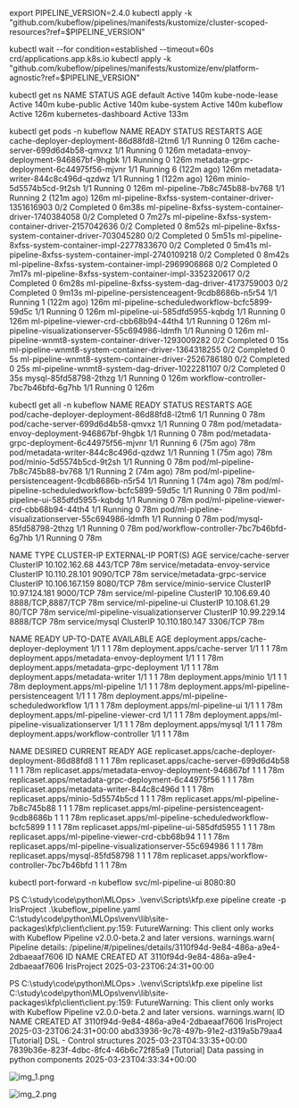export PIPELINE_VERSION=2.4.0
kubectl apply -k "github.com/kubeflow/pipelines/manifests/kustomize/cluster-scoped-resources?ref=$PIPELINE_VERSION"

 kubectl wait --for condition=established --timeout=60s crd/applications.app.k8s.io
kubectl apply -k "github.com/kubeflow/pipelines/manifests/kustomize/env/platform-agnostic?ref=$PIPELINE_VERSION"

kubectl get ns
NAME                   STATUS   AGE
default                Active   140m
kube-node-lease        Active   140m
kube-public            Active   140m
kube-system            Active   140m
kubeflow               Active   126m
kubernetes-dashboard   Active   133m

kubectl get pods -n kubeflow
NAME                                                   READY   STATUS      RESTARTS       AGE
cache-deployer-deployment-86d88fd8-l2tm6               1/1     Running     0              126m
cache-server-699d6d4b58-qmvxz                          1/1     Running     0              126m
metadata-envoy-deployment-946867bf-9hgbk               1/1     Running     0              126m
metadata-grpc-deployment-6c44975f56-mjvnr              1/1     Running     6 (122m ago)   126m
metadata-writer-844c8c496d-qzdwz                       1/1     Running     1 (122m ago)   126m
minio-5d5574b5cd-9t2sh                                 1/1     Running     0              126m
ml-pipeline-7b8c745b88-bv768                           1/1     Running     2 (121m ago)   126m
ml-pipeline-8xfss-system-container-driver-1351616903   0/2     Completed   0              6m38s
ml-pipeline-8xfss-system-container-driver-1740384058   0/2     Completed   0              7m27s
ml-pipeline-8xfss-system-container-driver-2157042636   0/2     Completed   0              8m52s
ml-pipeline-8xfss-system-container-driver-703045280    0/2     Completed   0              5m51s
ml-pipeline-8xfss-system-container-impl-2277833670     0/2     Completed   0              5m41s
ml-pipeline-8xfss-system-container-impl-2740109218     0/2     Completed   0              8m42s
ml-pipeline-8xfss-system-container-impl-2969906868     0/2     Completed   0              7m17s
ml-pipeline-8xfss-system-container-impl-3352320617     0/2     Completed   0              6m28s
ml-pipeline-8xfss-system-dag-driver-4173759003         0/2     Completed   0              9m13s
ml-pipeline-persistenceagent-9cdb8686b-n5r54           1/1     Running     1 (122m ago)   126m
ml-pipeline-scheduledworkflow-bcfc5899-59d5c           1/1     Running     0              126m
ml-pipeline-ui-585dfd5955-kqbdg                        1/1     Running     0              126m
ml-pipeline-viewer-crd-cbb68b94-44th4                  1/1     Running     0              126m
ml-pipeline-visualizationserver-55c694986-ldmfh        1/1     Running     0              126m
ml-pipeline-wnmt8-system-container-driver-1293009282   0/2     Completed   0              15s
ml-pipeline-wnmt8-system-container-driver-1364318255   0/2     Completed   0              5s
ml-pipeline-wnmt8-system-container-driver-2526786180   0/2     Completed   0              25s
ml-pipeline-wnmt8-system-dag-driver-1022281107         0/2     Completed   0              35s
mysql-85fd58798-2thzg                                  1/1     Running     0              126m
workflow-controller-7bc7b46bfd-6g7hb                   1/1     Running     0              126m


 kubectl get all -n kubeflow
NAME                                                  READY   STATUS    RESTARTS      AGE
pod/cache-deployer-deployment-86d88fd8-l2tm6          1/1     Running   0             78m
pod/cache-server-699d6d4b58-qmvxz                     1/1     Running   0             78m
pod/metadata-envoy-deployment-946867bf-9hgbk          1/1     Running   0             78m
pod/metadata-grpc-deployment-6c44975f56-mjvnr         1/1     Running   6 (75m ago)   78m
pod/metadata-writer-844c8c496d-qzdwz                  1/1     Running   1 (75m ago)   78m
pod/minio-5d5574b5cd-9t2sh                            1/1     Running   0             78m
pod/ml-pipeline-7b8c745b88-bv768                      1/1     Running   2 (74m ago)   78m
pod/ml-pipeline-persistenceagent-9cdb8686b-n5r54      1/1     Running   1 (74m ago)   78m
pod/ml-pipeline-scheduledworkflow-bcfc5899-59d5c      1/1     Running   0             78m
pod/ml-pipeline-ui-585dfd5955-kqbdg                   1/1     Running   0             78m
pod/ml-pipeline-viewer-crd-cbb68b94-44th4             1/1     Running   0             78m
pod/ml-pipeline-visualizationserver-55c694986-ldmfh   1/1     Running   0             78m
pod/mysql-85fd58798-2thzg                             1/1     Running   0             78m
pod/workflow-controller-7bc7b46bfd-6g7hb              1/1     Running   0             78m

NAME                                      TYPE        CLUSTER-IP       EXTERNAL-IP   PORT(S)             AGE
service/cache-server                      ClusterIP   10.102.162.68    <none>        443/TCP             78m
service/metadata-envoy-service            ClusterIP   10.110.28.101    <none>        9090/TCP            78m
service/metadata-grpc-service             ClusterIP   10.106.167.159   <none>        8080/TCP            78m
service/minio-service                     ClusterIP   10.97.124.181    <none>        9000/TCP            78m
service/ml-pipeline                       ClusterIP   10.106.69.40     <none>        8888/TCP,8887/TCP   78m
service/ml-pipeline-ui                    ClusterIP   10.108.61.29     <none>        80/TCP              78m
service/ml-pipeline-visualizationserver   ClusterIP   10.99.229.14     <none>        8888/TCP            78m
service/mysql                             ClusterIP   10.110.180.147   <none>        3306/TCP            78m

NAME                                              READY   UP-TO-DATE   AVAILABLE   AGE
deployment.apps/cache-deployer-deployment         1/1     1            1           78m
deployment.apps/cache-server                      1/1     1            1           78m
deployment.apps/metadata-envoy-deployment         1/1     1            1           78m
deployment.apps/metadata-grpc-deployment          1/1     1            1           78m
deployment.apps/metadata-writer                   1/1     1            1           78m
deployment.apps/minio                             1/1     1            1           78m
deployment.apps/ml-pipeline                       1/1     1            1           78m
deployment.apps/ml-pipeline-persistenceagent      1/1     1            1           78m
deployment.apps/ml-pipeline-scheduledworkflow     1/1     1            1           78m
deployment.apps/ml-pipeline-ui                    1/1     1            1           78m
deployment.apps/ml-pipeline-viewer-crd            1/1     1            1           78m
deployment.apps/ml-pipeline-visualizationserver   1/1     1            1           78m
deployment.apps/mysql                             1/1     1            1           78m
deployment.apps/workflow-controller               1/1     1            1           78m

NAME                                                        DESIRED   CURRENT   READY   AGE
replicaset.apps/cache-deployer-deployment-86d88fd8          1         1         1       78m
replicaset.apps/cache-server-699d6d4b58                     1         1         1       78m
replicaset.apps/metadata-envoy-deployment-946867bf          1         1         1       78m
replicaset.apps/metadata-grpc-deployment-6c44975f56         1         1         1       78m
replicaset.apps/metadata-writer-844c8c496d                  1         1         1       78m
replicaset.apps/minio-5d5574b5cd                            1         1         1       78m
replicaset.apps/ml-pipeline-7b8c745b88                      1         1         1       78m
replicaset.apps/ml-pipeline-persistenceagent-9cdb8686b      1         1         1       78m
replicaset.apps/ml-pipeline-scheduledworkflow-bcfc5899      1         1         1       78m
replicaset.apps/ml-pipeline-ui-585dfd5955                   1         1         1       78m
replicaset.apps/ml-pipeline-viewer-crd-cbb68b94             1         1         1       78m
replicaset.apps/ml-pipeline-visualizationserver-55c694986   1         1         1       78m
replicaset.apps/mysql-85fd58798                             1         1         1       78m
replicaset.apps/workflow-controller-7bc7b46bfd              1         1         1       78m

kubectl port-forward -n kubeflow svc/ml-pipeline-ui 8080:80


PS C:\study\code\python\MLOps> .\venv\Scripts\kfp.exe pipeline create -p IrisProject .\kubeflow_pipeline.yaml
C:\study\code\python\MLOps\venv\lib\site-packages\kfp\client\client.py:159: FutureWarning: This client only works with Kubeflow Pipeline v2.0.0-beta.2 and later versions.
  warnings.warn(
Pipeline details: /pipeline/#/pipelines/details/3110f94d-9e84-486a-a9e4-2dbaeaaf7606
ID                                    NAME         CREATED AT
3110f94d-9e84-486a-a9e4-2dbaeaaf7606  IrisProject  2025-03-23T06:24:31+00:00



PS C:\study\code\python\MLOps> .\venv\Scripts\kfp.exe pipeline list
C:\study\code\python\MLOps\venv\lib\site-packages\kfp\client\client.py:159: FutureWarning: This client only works with Kubeflow Pipeline v2.0.0-beta.2 and later versions.
  warnings.warn(
ID                                    NAME                                          CREATED AT
3110f94d-9e84-486a-a9e4-2dbaeaaf7606  IrisProject                                   2025-03-23T06:24:31+00:00
abd33936-9c78-497b-91e2-d319a5b79aa4  [Tutorial] DSL - Control structures           2025-03-23T04:33:35+00:00
7839b36e-823f-4dbc-8fc4-46b6c72f85a9  [Tutorial] Data passing in python components  2025-03-23T04:33:34+00:00


![img_1.png](img_1.png)

![img_2.png](img_2.png)
